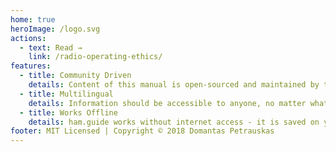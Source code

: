 ```yaml
---
home: true
heroImage: /logo.svg
actions:
  - text: Read →
    link: /radio-operating-ethics/
features:
  - title: Community Driven
    details: Content of this manual is open-sourced and maintained by the community. Anyone can contribute towards development of this project.
  - title: Multilingual
    details: Information should be accessible to anyone, no matter what language they speak. If your language is not available on ham.guide, consider helping your community and translate it.
  - title: Works Offline
    details: ham.guide works without internet access - it is saved on your device and updated once new content is published. You can even install this webpage as an app if you're on a mobile browser!
footer: MIT Licensed | Copyright © 2018 Domantas Petrauskas
---
```

